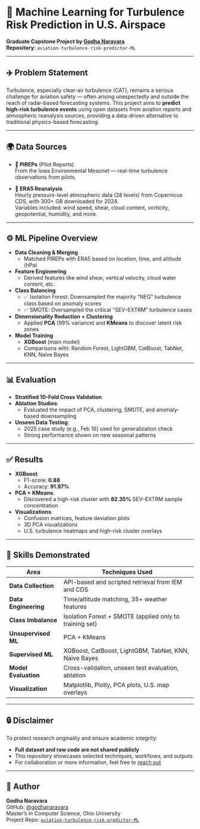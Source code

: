 # 📘 Machine Learning for Turbulence Risk Prediction in U.S. Airspace

**Graduate Capstone Project by [Godha Naravara](https://github.com/godhanaravara)**  
**Repository:** `aviation-turbulence-risk-predictor-ML`

---

## ✈️ Problem Statement

Turbulence, especially clear-air turbulence (CAT), remains a serious challenge for aviation safety — often arising unexpectedly and outside the reach of radar-based forecasting systems. This project aims to **predict high-risk turbulence events** using open datasets from aviation reports and atmospheric reanalysis sources, providing a data-driven alternative to traditional physics-based forecasting.

---

## 🌍 Data Sources

- **📌 PIREPs** (Pilot Reports)  
  From the Iowa Environmental Mesonet — real-time turbulence observations from pilots.

- **📌 ERA5 Reanalysis**  
  Hourly pressure-level atmospheric data (28 levels) from Copernicus CDS, with 300+ GB downloaded for 2024.  
  Variables included: wind speed, shear, cloud content, vorticity, geopotential, humidity, and more.

---

## ⚙️ ML Pipeline Overview

- **Data Cleaning & Merging**
  - Matched PIREPs with ERA5 based on location, time, and altitude (hPa)
- **Feature Engineering**
  - Derived features like wind shear, vertical velocity, cloud water content, etc.
- **Class Balancing**
  - ✅ Isolation Forest: Downsampled the majority "NEG" turbulence class based on anomaly scores  
  - ✅ SMOTE: Oversampled the critical "SEV–EXTRM" turbulence cases
- **Dimensionality Reduction + Clustering**
  - Applied **PCA** (99% variance) and **KMeans** to discover latent risk zones
- **Model Training**
  - **XGBoost** (main model)
  - Comparisons with: Random Forest, LightGBM, CatBoost, TabNet, KNN, Naive Bayes

---

## 📊 Evaluation

- **Stratified 10-Fold Cross Validation**
- **Ablation Studies**:
  - Evaluated the impact of PCA, clustering, SMOTE, and anomaly-based downsampling
- **Unseen Data Testing**:
  - 2025 case study (e.g., Feb 16) used for generalization check
  - Strong performance shown on new seasonal patterns

---

## ✅ Results

- **XGBoost**:
  - F1-score: **0.88**
  - Accuracy: **91.97%**
- **PCA + KMeans**:
  - Discovered a high-risk cluster with **82.35%** SEV–EXTRM sample concentration
- **Visualizations**:
  - Confusion matrices, feature deviation plots
  - 3D PCA visualizations
  - U.S. turbulence heatmaps and high-risk cluster overlays

---

## 🧠 Skills Demonstrated

| Area | Techniques Used |
|------|------------------|
| **Data Collection** | API-based and scripted retrieval from IEM and CDS |
| **Data Engineering** | Time/altitude matching, 35+ weather features |
| **Class Imbalance** | Isolation Forest + SMOTE (applied only to training set) |
| **Unsupervised ML** | PCA + KMeans |
| **Supervised ML** | XGBoost, CatBoost, LightGBM, TabNet, KNN, Naive Bayes |
| **Model Evaluation** | Cross-validation, unseen test evaluation, ablation |
| **Visualization** | Matplotlib, Plotly, PCA plots, U.S. map overlays |

---

## 🔒 Disclaimer

To protect research originality and ensure academic integrity:
- **Full dataset and raw code are not shared publicly**
- This repository showcases selected techniques, workflows, and outputs
- For collaboration or more information, feel free to [reach out](mailto:godhanaravara@gmail.com)

---

## 📎 Author

**Godha Naravara**  
GitHub: [@godhanaravara](https://github.com/godhanaravara)  
Master’s in Computer Science, Ohio University  
Project Repo: [`aviation-turbulence-risk-predictor-ML`](https://github.com/godhanaravara/aviation-turbulence-risk-predictor-ML)
